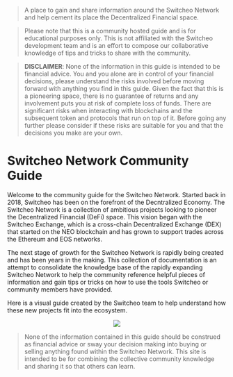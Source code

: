 > A place to gain and share information around the Switcheo Network and help cement its place the Decentralized Financial space.

> Please note that this is a community hosted guide and is for educational purposes only. This is not affiliated with the Switcheo development team and is an effort to compose our collaborative knowledge of tips and tricks to share with the community.

> **DISCLAIMER**: None of the information in this guide is intended to be financial advice. You and you alone are in control of your financial decisions, please understand the risks involved before moving forward with anything you find in this guide. Given the fact that this is a pioneering space, there is no guarantee of returns and any involvement puts you at risk of complete loss of funds. There are significant risks when interacting with blockchains and the subsequent token and protocols that run on top of it. Before going any further please consider if these risks are suitable for you and that the decisions you make are your own.

# Switcheo Network Community Guide

Welcome to the community guide for the Switcheo Network. Started back in 2018, Switcheo has been on the forefront of the Decntralized Economy. The Switcheo Network is a collection of ambitious projects looking to pioneer the Decentralized Financial (DeFi) space. This vision began with the Switcheo Exchange, which is a cross-chain Decentralized Exchange (DEX) that started on the NEO blockchain and has grown to support trades across the Ethereum and EOS networks.

The next stage of growth for the Switcheo Network is rapidly being created and has been years in the making. This collection of documentation is an attempt to consolidate the knowledge base of the rapidly expanding Switcheo Network to help the community reference helpful pieces of information and gain tips or tricks on how to use the tools Switcheo or community members have provided.

Here is a visual guide created by the Switcheo team to help understand how these new projects fit into the ecosystem.

<p align="center">
  <img src="/img/switcheo-tradehub.png" align="center" />
</p>

> None of the information contained in this guide should be construed as financial advice or sway your decision making into buying or selling anything found within the Switcheo Network. This site is intended to be for combining the collective community knowledge and sharing it so that others can learn.
